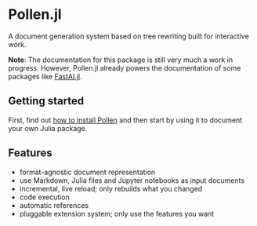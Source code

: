 # Pollen.jl

A document generation system based on tree rewriting built for interactive work.

**Note**: The documentation for this package is still very much a work in progress. However, Pollen.jl already powers the documentation of some packages like [FastAI.jl](https://fluxml.ai/FastAI.jl/dev/i).

## Getting started

First, find out [how to install Pollen](docs/howto/install.md) and then start by using it to document your own Julia package.

## Features

- format-agnostic document representation
- use Markdown, Julia files and Jupyter notebooks as input documents
- incremental, live reload; only rebuilds what you changed
- code execution
- automatic references
- pluggable extension system; only use the features you want
